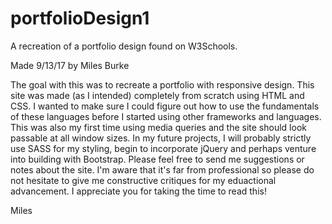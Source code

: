 # portfolioDesign1
A recreation of a portfolio design found on W3Schools.

Made 9/13/17 by Miles Burke

The goal with this was to recreate a portfolio with responsive design. This site was made (as I intended) completely from scratch using HTML and CSS. I wanted to make sure I could figure out how to use the fundamentals of these languages before I started using other frameworks and languages. This was also my first time using media queries and the site should look passable at all window sizes. In my future projects, I will probably strictly use SASS for my styling, begin to incorporate jQuery and perhaps venture into building with Bootstrap. Please feel free to send me suggestions or notes about the site. I'm aware that it's far from professional so please do not hesitate to give me constructive critiques for my eduactional advancement. I appreciate you for taking the time to read this!

Miles
